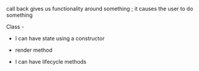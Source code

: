 call back gives us functionality around something ; it causes the user to do something

Class -
  - I can have state using a constructor

  - render method

  - I can have lifecycle methods
